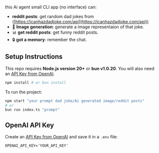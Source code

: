 this Ai agent small CLI app (no interface) can:

- **reddit posts**: get random dad jokes from ([https://icanhazdadjoke.com/api](https://icanhazdadjoke.com/api))
- 🧠 **Image generation**: generate a image representaion of that joke.
- 📊 **get reddit posts**: get funny reddit posts.
- 🔒 **got a memory**: remember the chat.

## Setup Instructions

This repo requires **Node.js version 20+** or **bun v1.0.20**.
You will also need an [API Key from OpenAI](https://platform.openai.com/settings/organization/api-keys).

```bash
npm install # or bun install
```

To run the project:

```bash
npm start "your prompt dad joke/Ai generated image/reddit posts"
# or
bun run index.ts "prompt"
```

## OpenAI API Key

Create an [API Key from OpenAI](https://platform.openai.com/settings/organization/api-keys) and save it in a `.env` file:

```
OPENAI_API_KEY='YOUR_API_KEY'
```
